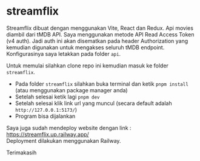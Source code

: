 # streamflix
Streamflix dibuat dengan menggunakan Vite, React dan Redux.
Api movies diambil dari tMDB API. Saya menggunakan metode API Read Access Token (v4 auth).
Jadi auth ini akan disematkan pada header Authorization yang kemudian digunakan untuk mengakses seluruh tMDB endpoint.
Konfigurasinya saya letakkan pada folder ``api``.

Untuk memulai silahkan clone repo ini kemudian masuk ke folder ``streamflix``.
- Pada folder ``streamflix`` silahkan buka terminal dan ketik ``pnpm install`` (atau menggunakan package manager anda)
- Setelah selesai ketik lagi ``pnpm dev``
- Setelah selesai klik link url yang muncul (secara default adalah ``http://127.0.0.1:5173/``)
- Program bisa dijalankan

Saya juga sudah mendeploy website dengan link : https://streamflix.up.railway.app/  
Deployment dilakukan menggunakan Railway.

Terimakasih 
